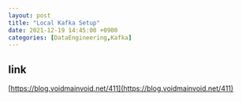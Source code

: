 ```yaml
---
layout: post
title: "Local Kafka Setup"
date: 2021-12-19 14:45:00 +0900
categories: [DataEngineering,Kafka]
---
```


## link
[https://blog.voidmainvoid.net/411](https://blog.voidmainvoid.net/411)